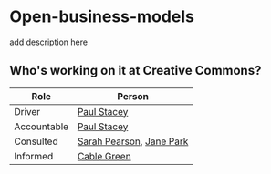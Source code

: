 # Open-business-models
add description here

## Who's working on it at Creative Commons?

| Role  | Person |
| ------------- | ------------- |
| Driver  | [Paul Stacey](https://github.com/pgstacey)  |
| Accountable  | [Paul Stacey](https://github.com/pgstacey)  |
| Consulted | [Sarah Pearson](https://github.com/sarahpearson), [Jane Park](https://github.com/janeatcc) |
| Informed | [Cable Green](https://github.com/cablegreen)|
